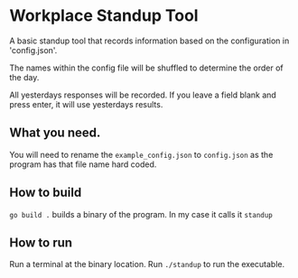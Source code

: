 # Workplace Standup Tool

A basic standup tool that records information based on the configuration in 'config.json'.

The names within the config file will be shuffled to determine the order of the day. 

All yesterdays responses will be recorded. If you leave a field blank and press enter, it will use yesterdays results.

## What you need.

You will need to rename the `example_config.json` to `config.json` as the program has that file name hard coded.

## How to build

`go build .` builds a binary of the program. In my case it calls it `standup`

## How to run

Run a terminal at the binary location. Run `./standup` to run the executable.
